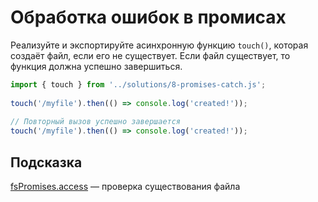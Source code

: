 # Обработка ошибок в промисах

Реализуйте и экспортируйте асинхронную функцию `touch()`, которая создаёт файл, если его не существует. Если файл существует, то функция должна успешно завершиться.

```js
import { touch } from '../solutions/8-promises-catch.js';
 
touch('/myfile').then(() => console.log('created!'));
 
// Повторный вызов успешно завершается
touch('/myfile').then(() => console.log('created!'));
```

## Подсказка
[fsPromises.access](https://nodejs.org/api/fs.html#fspromisesaccesspath-mode) — проверка существования файла